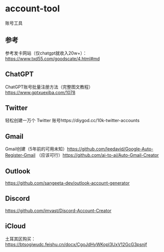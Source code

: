 # account-tool
账号工具

## 参考
参考发卡网站（仅chatgpt就收入20w+）：https://www.txd55.com/goodscate/4.html#md

## ChatGPT
ChatGPT账号批量注册方法（完整图文教程）https://www.gptxuexiba.com/1078

## Twitter
轻松创建一万个 Twitter 账号https://diygod.cc/10k-twitter-accounts

## Gmail
Gmail创建（5年前的可用未知）https://github.com/leedavid/Google-Auto-Register-Gmail
（应该可行）https://github.com/ai-to-ai/Auto-Gmail-Creator

## Outlook
https://github.com/sangeeta-dev/outlook-account-generator

## Discord
https://github.com/imvast/Discord-Account-Creator

## iCloud
土耳其区购买：https://btsogiwudc.feishu.cn/docx/CgoJdHyWKopl3UxV12GcG3psnjf
